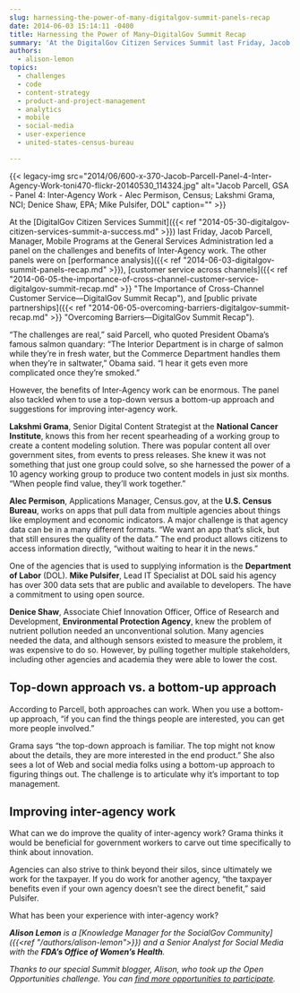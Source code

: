 ```yaml
---
slug: harnessing-the-power-of-many-digitalgov-summit-panels-recap
date: 2014-06-03 15:14:11 -0400
title: Harnessing the Power of Many—DigitalGov Summit Recap
summary: 'At the DigitalGov Citizen Services Summit last Friday, Jacob Parcell, Manager, Mobile Programs at the General Services Administration led a panel on the challenges and benefits of Inter-Agency work. The other panels were on performance analysis, customer service across channels, and public private partnerships. &ldquo;The challenges are real,&rdquo; said Parcell, who quoted President Obama&#8217;s famous salmon'
authors:
  - alison-lemon
topics:
  - challenges
  - code
  - content-strategy
  - product-and-project-management
  - analytics
  - mobile
  - social-media
  - user-experience
  - united-states-census-bureau

---
```


{{< legacy-img src="2014/06/600-x-370-Jacob-Parcell-Panel-4-Inter-Agency-Work-toni470-flickr-20140530_114324.jpg" alt="Jacob Parcell, GSA - Panel 4: Inter-Agency Work - Alec Permison, Census; Lakshmi Grama, NCI; Denice Shaw, EPA; Mike Pulsifer, DOL" caption="" >}}

At the [DigitalGov Citizen Services Summit]({{< ref "2014-05-30-digitalgov-citizen-services-summit-a-success.md" >}}) last Friday, Jacob Parcell, Manager, Mobile Programs at the General Services Administration led a panel on the challenges and benefits of Inter-Agency work. The other panels were on [performance analysis]({{< ref "2014-06-03-digitalgov-summit-panels-recap.md" >}}), [customer service across channels]({{< ref "2014-06-05-the-importance-of-cross-channel-customer-service-digitalgov-summit-recap.md" >}} "The Importance of Cross-Channel Customer Service—DigitalGov Summit Recap"), and [public private partnerships]({{< ref "2014-06-05-overcoming-barriers-digitalgov-summit-recap.md" >}} "Overcoming Barriers—DigitalGov Summit Recap").

“The challenges are real,” said Parcell, who quoted President Obama&#8217;s famous salmon quandary: “The Interior Department is in charge of salmon while they&#8217;re in fresh water, but the Commerce Department handles them when they&#8217;re in saltwater,” Obama said. “I hear it gets even more complicated once they&#8217;re smoked.”

However, the benefits of Inter-Agency work can be enormous. The panel also tackled when to use a top-down versus a bottom-up approach and suggestions for improving inter-agency work.

**Lakshmi Grama**, Senior Digital Content Strategist at the **National Cancer Institute**, knows this from her recent spearheading of a working group to create a content modeling solution. There was popular content all over government sites, from events to press releases. She knew it was not something that just one group could solve, so she harnessed the power of a 10 agency working group to produce two content models in just six months. “When people find value, they&#8217;ll work together.”

**Alec Permison**, Applications Manager, Census.gov, at the **U.S. Census Bureau**, works on apps that pull data from multiple agencies about things like employment and economic indicators. A major challenge is that agency data can be in a many different formats. “We want an app that&#8217;s slick, but that still ensures the quality of the data.” The end product allows citizens to access information directly, “without waiting to hear it in the news.”

One of the agencies that is used to supplying information is the **Department of Labor** (DOL). **Mike Pulsifer**, Lead IT Specialist at DOL said his agency has over 300 data sets that are public and available to developers. The have a commitment to using open source.

**Denice Shaw**, Associate Chief Innovation Officer, Office of Research and Development, **Environmental Protection Agency**, knew the problem of nutrient pollution needed an unconventional solution. Many agencies needed the data, and although sensors existed to measure the problem, it was expensive to do so. However, by pulling together multiple stakeholders, including other agencies and academia they were able to lower the cost.

## Top-down approach vs. a bottom-up approach

According to Parcell, both approaches can work. When you use a bottom-up approach, “if you can find the things people are interested, you can get more people involved.”

Grama says “the top-down approach is familiar. The top might not know about the details, they are more interested in the end product.” She also sees a lot of Web and social media folks using a bottom-up approach to figuring things out. The challenge is to articulate why it&#8217;s important to top management.

## Improving inter-agency work

What can we do improve the quality of inter-agency work? Grama thinks it would be beneficial for government workers to carve out time specifically to think about innovation.

Agencies can also strive to think beyond their silos, since ultimately we work for the taxpayer. If you do work for another agency, “the taxpayer benefits even if your own agency doesn&#8217;t see the direct benefit,” said Pulsifer.

What has been your experience with inter-agency work?

_**Alison Lemon** is a [Knowledge Manager for the SocialGov Community]({{<ref "/authors/alison-lemon">}}) and a Senior Analyst for Social Media with the **FDA’s Office of Women’s Health**._

_Thanks to our special Summit blogger, Alison, who took up the Open Opportunities challenge. You can [find more opportunities to participate](http://gsablogs.gsa.gov/dsic/category/open-opportunities/)._

